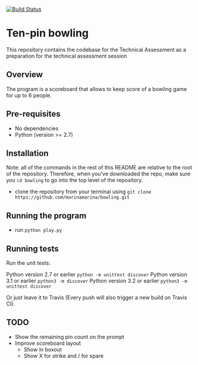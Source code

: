 [![Build Status](https://travis-ci.org/marinamarina/ten-pin-bowling.svg?branch=master)](https://travis-ci.org/marinamarina/ten-pin-bowling)

# Ten-pin bowling
This repository contains the codebase for the Technical Assessment as a preparation for the technical assessment session

## Overview

The program is a scoreboard that allows to keep score of a bowling game for up to 6 people.


## Pre-requisites

* No dependencies
* Python (version >= 2.7)

## Installation

Note: all of the commands in the rest of this README are relative to the root of the repository. Therefore, when you've downloaded the repo, make sure you `cd bowling` to go into the top level of the repository.

* clone the repository from your terminal using `git clone https://github.com/marinamarina/bowling.git`

## Running the program

* run `python play.py`

## Running tests

Run the unit tests:

Python version 2.7 or earlier `python -m unittest discover`
Python version 3.1 or earlier `python3 -m discover`
Python version 3.2 or earlier `python3 -m unittest discover`

Or just leave it to Travis (Every push will also trigger a new build on Travis CI).


## TODO
* Show the remaining pin count on the prompt
* Improve scoreboard layout
	* Show in boxout
	* Show X for strike and / for spare